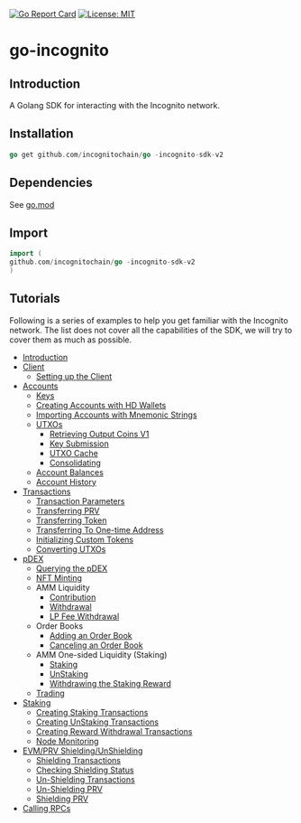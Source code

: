 [![Go Report Card](https://goreportcard.com/badge/github.com/incognitochain/go-incognito-sdk-v2)](https://goreportcard.com/report/github.com/incognitochain/go-incognito-sdk-v2) [![License: MIT](https://img.shields.io/badge/License-MIT-yellow.svg)](https://github.com/incognitochain/go-incognito-sdk-v2/blob/master/LICENSE)

# go-incognito

## Introduction

A Golang SDK for interacting with the Incognito network.

## Installation

```go
go get github.com/incognitochain/go -incognito-sdk-v2
```

## Dependencies

See [go.mod](./go.mod)

## Import

```go
import (
github.com/incognitochain/go -incognito-sdk-v2
)
```

## Tutorials

Following is a series of examples to help you get familiar with the Incognito network. The list does not cover all the
capabilities of the SDK, we will try to cover them as much as possible.

* [Introduction](tutorials/docs/intro/intro.md)
* [Client](tutorials/docs/client)
    * [Setting up the Client](tutorials/docs/client/client.md)
* [Accounts](tutorials/docs/accounts)
    * [Keys](tutorials/docs/accounts/keys.md)
    * [Creating Accounts with HD Wallets](tutorials/docs/accounts/hdwallet_create.md)
    * [Importing Accounts with Mnemonic Strings](tutorials/docs/accounts/hdwallet_import.md)
    * [UTXOs](tutorials/docs/accounts/utxo.md)
        * [Retrieving Output Coins V1](tutorials/docs/accounts/utxo_retrieve.md)
        * [Key Submission](tutorials/docs/accounts/submit_key.md)
        * [UTXO Cache](tutorials/docs/accounts/utxo_cache.md)
        * [Consolidating](tutorials/docs/accounts/consolidate.md)
    * [Account Balances](tutorials/docs/accounts/balances.md)
    * [Account History](tutorials/docs/accounts/tx_history.md)
* [Transactions](tutorials/docs/transactions)
    * [Transaction Parameters](tutorials/docs/transactions/params.md)
    * [Transferring PRV](tutorials/docs/transactions/raw_tx.md)
    * [Transferring Token](tutorials/docs/transactions/raw_tx_token.md)
    * [Transferring To One-time Address](tutorials/docs/transactions/send_to_ota.md)
    * [Initializing Custom Tokens](tutorials/docs/transactions/init_token.md)
    * [Converting UTXOs](tutorials/docs/transactions/convert.md)
* [pDEX](tutorials/docs/pdex/intro.md)
    * [Querying the pDEX](tutorials/docs/pdex/query.md)
    * [NFT Minting](tutorials/docs/pdex/nft.md)
    * AMM Liquidity
        * [Contribution](tutorials/docs/pdex/contribute.md)
        * [Withdrawal](tutorials/docs/pdex/withdraw.md)
        * [LP Fee Withdrawal](tutorials/docs/pdex/lp_fee_withdraw.md)
    * Order Books
        * [Adding an Order Book](tutorials/docs/pdex/ob_add.md)
        * [Canceling an Order Book](tutorials/docs/pdex/ob_cancel.md)
    * AMM One-sided Liquidity (Staking)
        * [Staking](tutorials/docs/pdex/stake.md)
        * [UnStaking](tutorials/docs/pdex/unstake.md)
        * [Withdrawing the Staking Reward](tutorials/docs/pdex/staking_reward_withdraw.md)
    * [Trading](tutorials/docs/pdex/trade.md)
* [Staking](tutorials/docs/staking)
    * [Creating Staking Transactions](tutorials/docs/staking/stake.md)
    * [Creating UnStaking Transactions](tutorials/docs/staking/unstake.md)
    * [Creating Reward Withdrawal Transactions](tutorials/docs/staking/withdraw_reward.md)
    * [Node Monitoring](tutorials/docs/staking/node.md)
* [EVM/PRV Shielding/UnShielding](tutorials/docs/bridge/bridge.md)
    * [Shielding Transactions](tutorials/docs/bridge/shield.md)
    * [Checking Shielding Status](tutorials/docs/bridge/shield_status.md)
    * [Un-Shielding Transactions](tutorials/docs/bridge/unshield.md)
    * [Un-Shielding PRV](tutorials/docs/bridge/unshield_prv.md)
    * [Shielding PRV](tutorials/docs/bridge/shield_prv.md)
* [Calling RPCs](tutorials/docs/rpc/rpc.md)
